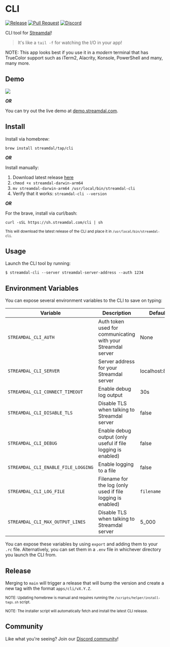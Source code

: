 CLI
===
[![Release](https://github.com/streamdal/streamdal/actions/workflows/apps-cli-release.yml/badge.svg)](https://github.com/streamdal/streamdal/actions/workflows/apps-cli-release.yml)
[![Pull Request](https://github.com/streamdal/streamdal/actions/workflows/apps-cli-pr.yml/badge.svg)](https://github.com/streamdal/streamdal/actions/workflows/apps-cli-pr.yml)
[![Discord](https://img.shields.io/badge/Community-Discord-4c57e8.svg)](https://discord.gg/streamdal)

CLI tool for [Streamdal](https://streamdal.com)!

> It's like a `tail -f` for watching the I/O in your app!

NOTE: This app looks best if you use it in a _modern_ terminal that has TrueColor
support such as iTerm2, Alacrity, Konsole, PowerShell and many, many more.

## Demo
<img src="./assets/demo.gif">

_**OR**_

You can try out the live demo at [demo.streamdal.com](https://demo.streamdal.com).

## Install
Install via homebrew:
```
brew install streamdal/tap/cli
```

_**OR**_

Install manually:

1. Download latest release [here](https://github.com/streamdal/streamdal/releases)
2. `chmod +x streamdal-darwin-arm64`
3. `mv streamdal-darwin-arm64 /usr/local/bin/streamdal-cli`
4. Verify that it works: `streamdal-cli --version`

_**OR**_

For the brave, install via curl/bash:

`curl -sSL https://sh.streamdal.com/cli | sh`

<sub>This will download the latest release of the CLI and place it in `/usr/local/bin/streamdal-cli`.</sub>

## Usage

Launch the CLI tool by running:

```
$ streamdal-cli --server streamdal-server-address --auth 1234
```

## Environment Variables

You can expose several environment variables to the CLI to save on typing:

| Variable                            | Description                                                  | Default        | Required |  
|-------------------------------------|--------------------------------------------------------------|----------------|---------|
| `STREAMDAL_CLI_AUTH`                | Auth token used for communicating with your Streamdal server | None           | **true** |
| `STREAMDAL_CLI_SERVER`              | Server address for your Streamdal server                     | localhost:8082 | **true** |
| `STREAMDAL_CLI_CONNECT_TIMEOUT`     | Enable debug log output                                      | 30s            | false | 
| `STREAMDAL_CLI_DISABLE_TLS`         | Disable TLS when talking to Streamdal server                 | false          | false | 
| `STREAMDAL_CLI_DEBUG`               | Enable debug output (only useful if file logging is enabled) | false          | false |
| `STREAMDAL_CLI_ENABLE_FILE_LOGGING` | Enable logging to a file                                     | false          | false |
| `STREAMDAL_CLI_LOG_FILE`            | Filename for the log (only used if file logging is enabled)  | `filename`     | false |
| `STREAMDAL_CLI_MAX_OUTPUT_LINES`    | Disable TLS when talking to Streamdal server                 | 5_000          | false |

You can expose these variables by using `export` and adding them to your `.rc`
file. Alternatively, you can set them in a `.env` file in whichever directory 
you launch the CLI from.

## Release
Merging to `main` will trigger a release that will bump the version and create
a new tag with the format `apps/cli/vX.Y.Z`.

<sub>NOTE: Updating homebrew is manual and requires running the `/scripts/helper/install-tags.sh` script.</sub>

<sub>NOTE: The installer script will automatically fetch and install the latest CLI release.</sub>

## Community

Like what you're seeing? Join our [Discord community](https://discord.gg/streamdal)!
